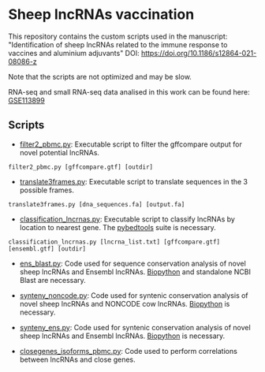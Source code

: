 # Sheep lncRNAs vaccination
This repository contains the custom scripts used in the manuscript: "Identification of sheep lncRNAs related to the immune response to vaccines and aluminium adjuvants" DOI: https://doi.org/10.1186/s12864-021-08086-z

Note that the scripts are not optimized and may be slow.

RNA-seq and small RNA-seq data analised in this work can be found here: [GSE113899](https://www.ncbi.nlm.nih.gov/geo/query/acc.cgi?acc=GSE113899)

## Scripts
* [filter2_pbmc.py](/filter2_pbmc.py): Executable script to filter the gffcompare output for novel potential lncRNAs.

`filter2_pbmc.py [gffcompare.gtf] [outdir]`

* [translate3frames.py](/translate3frames.py): Executable script to translate sequences in the 3 possible frames.

`translate3frames.py [dna_sequences.fa] [output.fa]`

* [classification_lncrnas.py](/classification_lncrnas.py): Executable script to classify lncRNAs by location to nearest gene. The [pybedtools](https://github.com/daler/pybedtools) suite is necessary.

`classification_lncrnas.py [lncrna_list.txt] [gffcompare.gtf] [ensembl.gtf] [outdir]`

* [ens_blast.py](/ens_blast.py): Code used for sequence conservation  analysis of novel sheep lncRNAs and Ensembl lncRNAs. [Biopython](https://github.com/biopython/biopython)  and standalone NCBI Blast are necessary.

* [synteny_noncode.py](/synteny_noncode.py): Code used for syntenic conservation analysis of novel sheep lncRNAs and NONCODE cow lncRNAs. [Biopython](https://github.com/biopython/biopython) is necessary.

* [synteny_ens.py](/synteny_ens.py): Code used for syntenic conservation  analysis of novel sheep lncRNAs and Ensembl lncRNAs. [Biopython](https://github.com/biopython/biopython) is necessary.

* [closegenes_isoforms_pbmc.py](/closegenes_isoforms_pbmc.py): Code used to perform correlations between lncRNAs and close genes.
